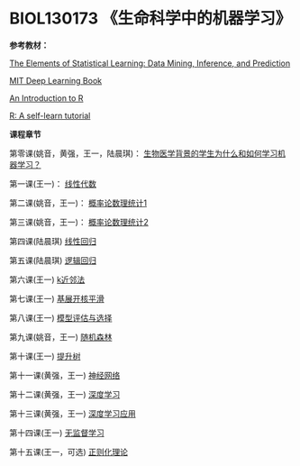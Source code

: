 # BIOL130173 《生命科学中的机器学习》
**参考教材：**

[The Elements of Statistical Learning: Data Mining, Inference, and Prediction](https://web.stanford.edu/~hastie/ElemStatLearn/printings/ESLII_print12.pdf)

[MIT Deep Learning Book](https://github.com/janishar/mit-deep-learning-book-pdf/blob/master/complete-book-pdf/deeplearningbook.pdf)

[An Introduction to R](https://cran.r-project.org/doc/manuals/r-release/R-intro.pdf)

[R: A self-learn tutorial](https://www.nceas.ucsb.edu/files/scicomp/Dloads/RProgramming/BestFirstRTutorial.pdf)

**课程章节**

第零课(姚音，黄强，王一，陆晨琪)：
[生物医学背景的学生为什么和如何学习机器学习？](0_why_and_how.pptx) 

第一课(王一)：
[线性代数](1_linear_algebra.pptx)
  
第二课(姚音，王一)：
[概率论数理统计1](2_statistics1.pptx)

第三课(姚音，王一)：
[概率论数理统计2](3_statistics2.pptx)
  
第四课(陆晨琪)
[线性回归](4_linear_regression.pptx)
  
第五课(陆晨琪)
[逻辑回归](5_logistic_regression.pptx)

第六课(王一)
[k近邻法](6_kNN.pptx)

第七课(王一)
[基展开核平滑](7_basis_expansion&kernel_smoothing.pptx)
  
第八课(王一)
[模型评估与选择](8_model_selection.pptx)

第九课(姚音，王一)
[随机森林](9_random_forest.pptx)

第十课(王一)
[提升树](10_boosting_tree.pptx)

第十一课(黄强，王一)
[神经网络](11_neural_network.pptx)

第十二课(黄强，王一)
[深度学习](12_deep_learning.pptx)

第十三课(黄强，王一)
[深度学习应用](13_deep_learning.pptx)

第十四课(王一)
[无监督学习](14_unsupervised_learning.pptx)

第十五课(王一，可选)
[正则化理论](15_regularization.pptx)

